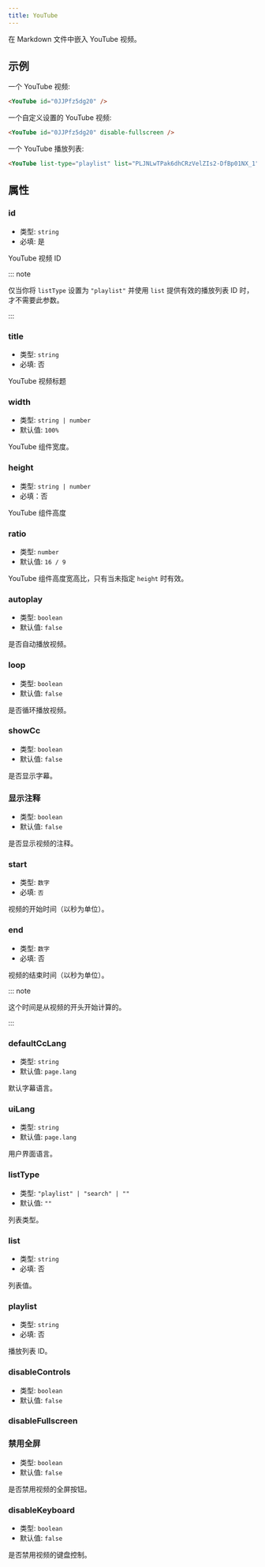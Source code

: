 ```yaml
---
title: YouTube
---
```


在 Markdown 文件中嵌入 YouTube 视频。

<!-- more -->

## 示例

一个 YouTube 视频:

<YouTube id="0JJPfz5dg20" />

```md
<YouTube id="0JJPfz5dg20" />
```

一个自定义设置的 YouTube 视频:

<YouTube id="0JJPfz5dg20" disable-fullscreen />

```md
<YouTube id="0JJPfz5dg20" disable-fullscreen />
```

一个 YouTube 播放列表:

<YouTube list-type="playlist" list="PLJNLwTPak6dhCRzVelZIs2-DfBp01NX_1" />

```md
<YouTube list-type="playlist" list="PLJNLwTPak6dhCRzVelZIs2-DfBp01NX_1" />
```

## 属性

### id

- 类型: `string`
- 必填: 是

YouTube 视频 ID

::: note

仅当你将 `listType` 设置为 `"playlist"` 并使用 `list` 提供有效的播放列表 ID 时，才不需要此参数。

:::

### title

- 类型: `string`
- 必填: 否

YouTube 视频标题

### width

- 类型: `string | number`
- 默认值: `100%`

YouTube 组件宽度。

### height

- 类型: `string | number`
- 必填：否

YouTube 组件高度

### ratio

- 类型: `number`
- 默认值: `16 / 9`

YouTube 组件高度宽高比，只有当未指定 `height` 时有效。

### autoplay

- 类型: `boolean`
- 默认值: `false`

是否自动播放视频。

### loop

- 类型: `boolean`
- 默认值: `false`

是否循环播放视频。

### showCc

- 类型: `boolean`
- 默认值: `false`

是否显示字幕。

### 显示注释

- 类型: `boolean`
- 默认值: `false`

是否显示视频的注释。

### start

- 类型: `数字`
- 必填: `否`

视频的开始时间（以秒为单位）。

### end

- 类型: `数字`
- 必填: 否

视频的结束时间（以秒为单位）。

::: note

这个时间是从视频的开头开始计算的。

:::

### defaultCcLang

- 类型: `string`
- 默认值: `page.lang`

默认字幕语言。

### uiLang

- 类型: `string`
- 默认值: `page.lang`

用户界面语言。

### listType

- 类型: `"playlist" | "search" | ""`
- 默认值: `""`

列表类型。

### list

- 类型: `string`
- 必填: 否

列表值。

### playlist

- 类型: `string`
- 必填: 否

播放列表 ID。

### disableControls

- 类型: `boolean`
- 默认值: `false`

### disableFullscreen

### 禁用全屏

- 类型: `boolean`
- 默认值: `false`

是否禁用视频的全屏按钮。

### disableKeyboard

- 类型: `boolean`
- 默认值: `false`

是否禁用视频的键盘控制。
